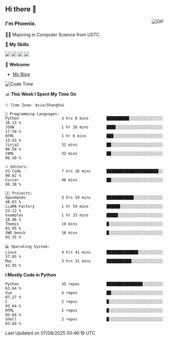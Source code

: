 ## Hi there 👋
<img align="right" alt="GIF" src="https://raw.githubusercontent.com/JoeyBling/JoeyBling/master/pic/pusheencode.gif" />

### I'm Phoenix.

👨‍🎓 Majoring in Computer Science from USTC.

🌟 **My Skills**

![](https://img.shields.io/badge/-Python-3e74a2?style=flat-square&logo=Python&logoColor=fff)
![](https://img.shields.io/badge/-C++-9f62a5?style=flat&logo=cplusplus&logoColor=white)
![](https://img.shields.io/badge/-Linux-185886?style=flat-square&logo=Linux&logoColor=fff)
![](https://img.shields.io/badge/-Rust-ff4136?style=flat-square&logo=Rust&logoColor=fff)

💬 **Welcome**

- [My Blog](https://ysy-phoenix.github.io/)

<!--START_SECTION:waka-->
![Code Time](http://img.shields.io/badge/Code%20Time-1%2C743%20hrs%2017%20mins-blue)

📊 **This Week I Spent My Time On** 

```text
🕑︎ Time Zone: Asia/Shanghai

💬 Programming Languages: 
Python                   3 hrs 8 mins        ██████████░░░░░░░░░░░░░░░   38.13 % 
JSON                     1 hr 26 mins        ████░░░░░░░░░░░░░░░░░░░░░   17.59 % 
HTML                     1 hr 6 mins         ███░░░░░░░░░░░░░░░░░░░░░░   13.43 % 
Jinja2                   32 mins             ██░░░░░░░░░░░░░░░░░░░░░░░   06.58 % 
YAML                     32 mins             ██░░░░░░░░░░░░░░░░░░░░░░░   06.50 % 

🔥 Editors: 
VS Code                  7 hrs 26 mins       ███████████████████████░░   90.62 % 
Cursor                   46 mins             ██░░░░░░░░░░░░░░░░░░░░░░░   09.38 % 

🐱‍💻 Projects: 
OpenHands                3 hrs 59 mins       ████████████░░░░░░░░░░░░░   48.63 % 
LLaMA-Factory            1 hr 54 mins        ██████░░░░░░░░░░░░░░░░░░░   23.12 % 
examples                 1 hr 33 mins        █████░░░░░░░░░░░░░░░░░░░░   18.86 % 
Themis                   19 mins             █░░░░░░░░░░░░░░░░░░░░░░░░   03.95 % 
SWE-bench                16 mins             █░░░░░░░░░░░░░░░░░░░░░░░░   03.35 % 

💻 Operating System: 
Linux                    4 hrs 41 mins       ██████████████░░░░░░░░░░░   57.05 % 
Mac                      3 hrs 31 mins       ███████████░░░░░░░░░░░░░░   42.95 % 
```

**I Mostly Code in Python** 

```text
Python                   35 repos            ████████████████░░░░░░░░░   63.64 % 
Vue                      4 repos             ██░░░░░░░░░░░░░░░░░░░░░░░   07.27 % 
C                        2 repos             █░░░░░░░░░░░░░░░░░░░░░░░░   03.64 % 
HTML                     2 repos             █░░░░░░░░░░░░░░░░░░░░░░░░   03.64 % 
Shell                    2 repos             █░░░░░░░░░░░░░░░░░░░░░░░░   03.64 % 
```




 Last Updated on 07/08/2025 00:46:16 UTC
<!--END_SECTION:waka-->

<!--
**ysy-phoenix/ysy-phoenix** is a ✨ _special_ ✨ repository because its `README.md` (this file) appears on your GitHub profile.

Here are some ideas to get you started:

- 🔭 I’m currently working on ...
- 🌱 I’m currently learning ...
- 👯 I’m looking to collaborate on ...
- 🤔 I’m looking for help with ...
- 💬 Ask me about ...
- 📫 How to reach me: ...
- 😄 Pronouns: ...
- ⚡ Fun fact: ...
-->
